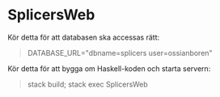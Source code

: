 # SplicersWeb

Kör detta för att databasen ska accessas rätt:
> DATABASE_URL="dbname=splicers user=ossianboren"

Kör detta för att bygga om Haskell-koden och starta servern:
> stack build; stack exec SplicersWeb

